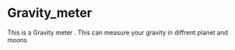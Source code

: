 # Gravity_meter
This is  a Gravity meter . This can measure your gravity in diffrent planet and moons 
